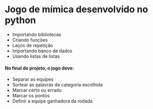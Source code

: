 # Jogo de mímica desenvolvido no python

- Importando bibliotecas
- Criando funções
- Laços de repetição
- Importando banco de dados
- Usando listas de listas

#### No final do projeto, o jogo deve:

- Separar as equipes
- Sortear as palavras da categoria escolhida
- Marcar certo ou errado
- Marcar os pontos
- Definir a equipe ganhadora da rodada
